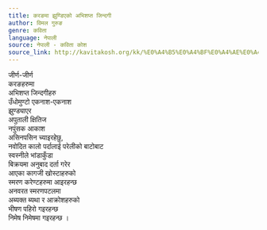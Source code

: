 ```yaml
---
title: करङमा झुण्डिएको अभिशप्त जिन्दगी
author: विमल गुरुङ
genre: कविता
language: नेपाली
source: नेपाली - कविता कोश
source_link: http://kavitakosh.org/kk/%E0%A4%B5%E0%A4%BF%E0%A4%AE%E0%A4%B2_%E0%A4%97%E0%A5%81%E0%A4%B0%E0%A5%81%E0%A4%99
---
```


जीर्ण-जीर्ण  
करङहरुमा  
अभिशप्त जिन्दगीहरु  
उँधोमुण्टो एकनाश-एकनाश  
झुण्ड्याएर  
अपुताली क्षितिज  
नपुंसक आकाश  
असिनपसिन च्याइरहेछु,  
नवोदित कालो पर्दालाई परेलीको बाटोबाट  
स्वस्नीले भांडाकुँडा  
बिक्रयमा अनुबाद दर्ता गरेर  
आएका कागजी खोस्टाहरुको  
स्मरण करेण्टहरुमा आइरहन्छ  
अनवरत स्मरणपटलमा  
अब्यक्त ब्यथा र आक्रोशहरुको  
भीषण पहिरो गइरहन्छ  
निमेष निमेषमा गइरहन्छ ।
